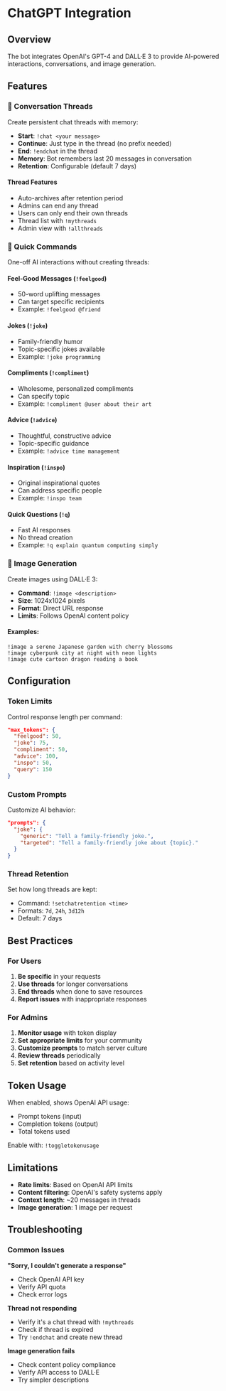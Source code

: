 # ChatGPT Integration

## Overview

The bot integrates OpenAI's GPT-4 and DALL·E 3 to provide AI-powered interactions, conversations, and image generation.

## Features

### 💬 Conversation Threads

Create persistent chat threads with memory:

- **Start**: `!chat <your message>`
- **Continue**: Just type in the thread (no prefix needed)
- **End**: `!endchat` in the thread
- **Memory**: Bot remembers last 20 messages in conversation
- **Retention**: Configurable (default 7 days)

#### Thread Features
- Auto-archives after retention period
- Admins can end any thread
- Users can only end their own threads
- Thread list with `!mythreads`
- Admin view with `!allthreads`

### 🎯 Quick Commands

One-off AI interactions without creating threads:

#### Feel-Good Messages (`!feelgood`)
- 50-word uplifting messages
- Can target specific recipients
- Example: `!feelgood @friend`

#### Jokes (`!joke`)
- Family-friendly humor
- Topic-specific jokes available
- Example: `!joke programming`

#### Compliments (`!compliment`)
- Wholesome, personalized compliments
- Can specify topic
- Example: `!compliment @user about their art`

#### Advice (`!advice`)
- Thoughtful, constructive advice
- Topic-specific guidance
- Example: `!advice time management`

#### Inspiration (`!inspo`)
- Original inspirational quotes
- Can address specific people
- Example: `!inspo team`

#### Quick Questions (`!q`)
- Fast AI responses
- No thread creation
- Example: `!q explain quantum computing simply`

### 🎨 Image Generation

Create images using DALL·E 3:

- **Command**: `!image <description>`
- **Size**: 1024x1024 pixels
- **Format**: Direct URL response
- **Limits**: Follows OpenAI content policy

#### Examples:
```
!image a serene Japanese garden with cherry blossoms
!image cyberpunk city at night with neon lights
!image cute cartoon dragon reading a book
```

## Configuration

### Token Limits

Control response length per command:

```json
"max_tokens": {
  "feelgood": 50,
  "joke": 75,
  "compliment": 50,
  "advice": 100,
  "inspo": 50,
  "query": 150
}
```

### Custom Prompts

Customize AI behavior:

```json
"prompts": {
  "joke": {
    "generic": "Tell a family-friendly joke.",
    "targeted": "Tell a family-friendly joke about {topic}."
  }
}
```

### Thread Retention

Set how long threads are kept:

- Command: `!setchatretention <time>`
- Formats: `7d`, `24h`, `3d12h`
- Default: 7 days

## Best Practices

### For Users
1. **Be specific** in your requests
2. **Use threads** for longer conversations
3. **End threads** when done to save resources
4. **Report issues** with inappropriate responses

### For Admins
1. **Monitor usage** with token display
2. **Set appropriate limits** for your community
3. **Customize prompts** to match server culture
4. **Review threads** periodically
5. **Set retention** based on activity level

## Token Usage

When enabled, shows OpenAI API usage:
- Prompt tokens (input)
- Completion tokens (output)
- Total tokens used

Enable with: `!toggletokenusage`

## Limitations

- **Rate limits**: Based on OpenAI API limits
- **Content filtering**: OpenAI's safety systems apply
- **Context length**: ~20 messages in threads
- **Image generation**: 1 image per request

## Troubleshooting

### Common Issues

**"Sorry, I couldn't generate a response"**
- Check OpenAI API key
- Verify API quota
- Check error logs

**Thread not responding**
- Verify it's a chat thread with `!mythreads`
- Check if thread is expired
- Try `!endchat` and create new thread

**Image generation fails**
- Check content policy compliance
- Verify API access to DALL·E
- Try simpler descriptions